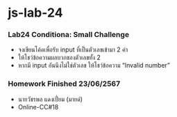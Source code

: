 # js-lab-24
### Lab24 Conditiona: Small Challenge
- จงเขียนโค้ดเพื่อรับ input ที่เป็นตัวเลขเข้ามา 2 ค่า
- ให้โชว์ข้อความผลบวกของตัวเลขทั้ง 2
- หากมี input อันนึงไม่ใช่ตัวเลข ให้โชว์ข้อความ “Invalid number”

### Homework Finished 23/06/2567
- นายวัชรพล แดงเปี่ยม (มายด์)
- Online-CC#18